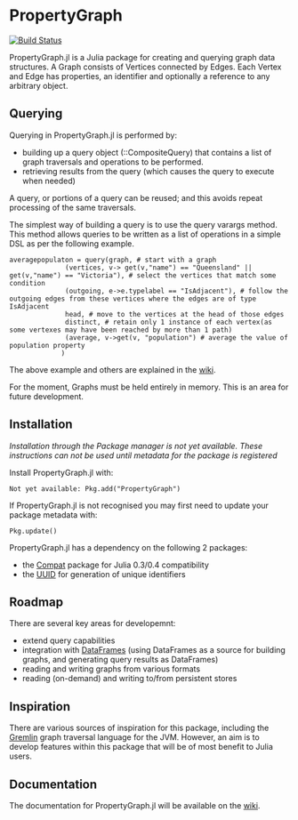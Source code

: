 # PropertyGraph

[![Build Status](https://travis-ci.org/PhillP/PropertyGraph.jl.svg?branch=master)](https://travis-ci.org/PhillP/PropertyGraph.jl)

PropertyGraph.jl is a Julia package for creating and querying graph data structures.  A Graph consists of Vertices connected by Edges.  Each Vertex and Edge has properties, an identifier and optionally a reference to any arbitrary object.

## Querying

Querying in PropertyGraph.jl is performed by:
 - building up a query object (::CompositeQuery) that contains a list of graph traversals and operations to be performed.
 - retrieving results from the query (which causes the query to execute when needed)

A query, or portions of a query can be reused; and this avoids repeat processing of the same traversals.

The simplest way of building a query is  to use the query varargs method.  This method allows queries to be written as a list of operations in a simple DSL as per the following example.
```
averagepopulaton = query(graph, # start with a graph
			  (vertices, v-> get(v,"name") == "Queensland" || get(v,"name") == "Victoria"), # select the vertices that match some condition
			  (outgoing, e->e.typelabel == "IsAdjacent"), # follow the outgoing edges from these vertices where the edges are of type IsAdjacent
			  head, # move to the vertices at the head of those edges
			  distinct, # retain only 1 instance of each vertex(as some vertexes may have been reached by more than 1 path)
			  (average, v->get(v, "population") # average the value of population property
			 )
```

The above example and others are explained in the [wiki](https://github.com/PhillP/PropertyGraph.jl/wiki).

For the moment, Graphs must be held entirely in memory.  This is an area for future development.

## Installation

*Installation through the Package manager is not yet available.  These instructions can not be used until metadata for the package is registered*

Install PropertyGraph.jl with:
```
Not yet available: Pkg.add("PropertyGraph")
```

If PropertyGraph.jl is not recognised you may first need to update your package metadata with:
```
Pkg.update()
```

PropertyGraph.jl has a dependency on the following 2 packages:
- the [Compat](https://github.com/JuliaLang/Compat.jl) package for Julia 0.3/0.4 compatibility
- the [UUID](https://github.com/forio/UUID.jl) for generation of unique identifiers

## Roadmap

There are several key areas for developemnt:
 - extend query capabilities
 - integration with [DataFrames](https://github.com/JuliaStats/DataFrames.jl) (using DataFrames as a source for building graphs, and generating query results as DataFrames)
 - reading and writing graphs from various formats
 - reading (on-demand) and writing to/from persistent stores

## Inspiration

There are various sources of inspiration for this package, including the [Gremlin](https://github.com/tinkerpop/gremlin/wiki) graph traversal language for the JVM.  However, an aim is to develop features within this package that will be of most benefit to Julia users.

## Documentation

The documentation for PropertyGraph.jl will be available on the [wiki](https://github.com/PhillP/PropertyGraph.jl/wiki).
